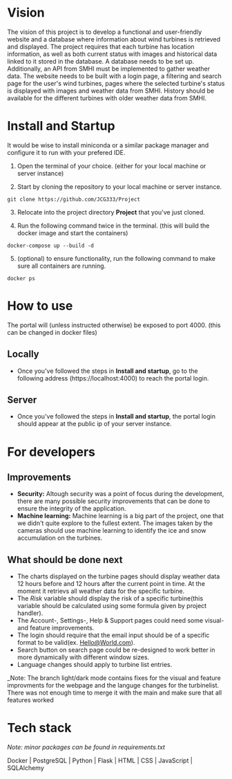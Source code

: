 # Vision

The vision of this project is to develop a functional and user-friendly website and a database where information about wind turbines is retrieved and displayed. The project requires that each turbine has location information, as well as both current status with images and historical data linked to it stored in the database.
A database needs to be set up. Additionally, an API from SMHI must be implemented to gather weather data. The website needs to be built with a login page, a filtering and search page for the user's wind turbines, pages where the selected turbine's status is displayed with images and weather data from SMHI. History should be available for the different turbines with older weather data from SMHI.

# Install and Startup

It would be wise to install miniconda or a similar package manager and configure it to run with your prefered IDE.

1. Open the terminal of your choice. (either for your local machine or server instance)


2. Start by cloning the repository to your local machine or server instance.

```
git clone https://github.com/JCG333/Project
```

3. Relocate into the project directory **Project** that you've just cloned.

4. Run the following command twice in the terminal. (this will build the docker image and start the containers)

```
docker-compose up --build -d 
```

5. (optional) to ensure functionality, run the following command to make sure all containers are running.

```
docker ps
```

# How to use

The portal will (unless instructed otherwise) be exposed to port 4000. (this can be changed in docker files)

## Locally

- Once you've followed the steps in **Install and startup**, go to the following address (https://localhost:4000) to reach the portal login.

## Server

- Once you've followed the steps in **Install and startup**, the portal login should appear at the public ip of your server instance.

# For developers

## Improvements

- **Security:** Altough security was a point of focus during the development, there are many possible security improvements that can be done to ensure the integrity of the application.
- **Machine learning:** Machine learning is a big part of the project, one that we didn't quite explore to the fullest extent. The images taken by the cameras should use machine learning to identify the ice and snow accumulation on the turbines.

## What should be done next
- The charts displayed on the turbine pages should display weather data 12 hours before and 12 hours after the current point in time. At the moment it retrievs all weather data for the specific turbine.
- The _Risk_ variable should display the risk of a specific turbine(this variable should be calculated using some formula given by project handler). 
- The Account-, Settings-, Help & Support pages could need some visual- and feature improvements.
- The login should require that the email input should be of a specific format to be valid(ex. Hello@World.com).
- Search button on search page could be re-designed to work better in more dynamically with different window sizes.
- Language changes should apply to turbine list entries.

_Note: The branch light/dark mode contains fixes for the visual and feature improvments for the webpage and the languge changes for the turbinelist. There was not enough time to merge it with the main and make sure that all features worked   
# Tech stack
_Note: minor packages can be found in requirements.txt_


Docker | PostgreSQL | Python | Flask | HTML | CSS | JavaScript | SQLAlchemy 







